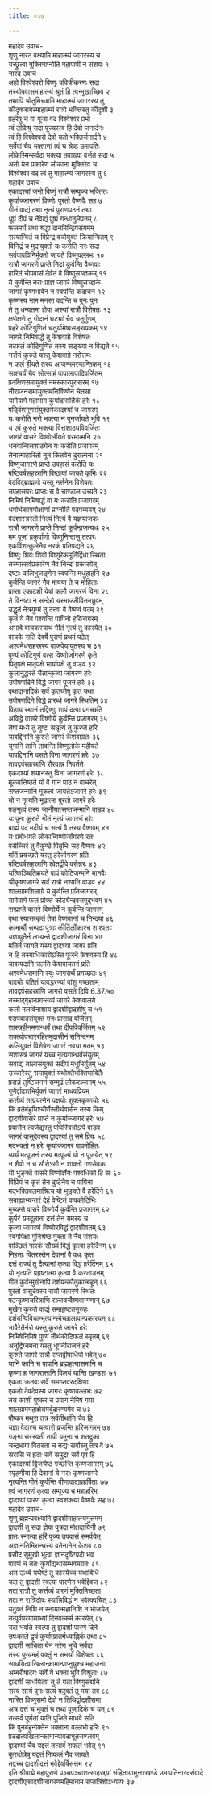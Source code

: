 ```yaml
---
title: ०३७

---
```

महादेव उवाच-  
शृणु नारद वक्ष्यामि माहात्म्यं जागरस्य च  
यच्छ्रुत्वा मुक्तिमाप्नोति महापापी न संशयः १  
नारद उवाच-  
अहो विश्वेश्वरो विष्णुः पवित्रीकरणः सदा  
तस्योपवासमाहात्म्यं श्रुतं हि त्वन्मुखाच्छिव २  
तथापि श्रोतुमिच्छामि माहात्म्यं जागरस्य तु  
कीदृक्जागरमाहात्म्यं रात्रो भक्तिस्तु कीदृशी ३  
प्रहरेषु च या पूजा वद विश्वेश्वर प्रभो  
त्वं लोकेषु सदा पूज्यस्त्वं हि देवो जनार्दनः  
त्वं हि विश्वेश्वरो देवो यतो भक्तिर्जनार्दने ४  
सर्वेषां चैव भक्तानां त्वं च श्रेष्ठ उमापतिः  
लोकेस्मिन्सर्वदा भक्त्या तवाख्या वर्त्तते सदा ५  
अतो येन प्रकारेण लोकानां मुक्तिरेव च  
विश्वेश्वर वद त्वं तु माहात्म्यं जागरस्य तु ६  
महादेव उवाच-  
एकादश्यां जनो विष्णुं रात्रौ सम्पूज्य भक्तितः  
कुर्याज्जागरणं विष्णोः पुरतो वैष्णवैः सह ७  
गीतं वाद्यं तथा नृत्यं पुराणपठनं तथा  
धूपं दीपं च नैवेद्यं पुष्पं गन्धानुलेपनम् ८  
फलमर्घं तथा श्रद्धा दानमिन्द्रियसंयमम्  
सत्यान्वितं च विप्रेन्द्र वचोयुक्तं क्रियान्वितम् ९  
विनिद्रं च मुदायुक्तो यः करोति नरः सदा  
सर्वपापविनिर्मुक्तो जायते विष्णुवल्लभः १०  
रात्रौ जागरणे प्राप्ते निद्रां कुर्वन्ति वैष्णवाः  
हारितं चोपवासं तैर्व्रतं वै विष्णुसञ्ज्ञकम् ११  
ये कुर्वन्ति नराः प्राज्ञ जागरे विष्णुसञ्ज्ञके  
जागरं कृष्णभावेन न स्वपन्ति कदाचन १२  
कृष्णस्य नाम मनसा वदन्ति च पुनः पुनः  
ते तु धन्यतमा ज्ञेया अस्यां रात्रौ विशेषतः १३  
क्षणेक्षणे तु गोदानं घट्यां चैव चतुर्गुणम्  
प्रहरे कोटिगुणितं चतुर्यामेष्वसङ्ख्यकम् १४  
जागरे निमिषार्द्धे तु केशवाग्रे विशेषतः  
तत्फलं कोटिगुणितं तस्य सङ्ख्या न विद्यते १५  
नर्त्तनं कुरुते यस्तु केशवाग्रे नरोत्तमः  
न फलं हीयते तस्य आजन्ममरणान्तिकम् १६  
साश्चर्यं चैव सोत्साहं पापालापादिवर्जितम्  
प्रदक्षिणसमायुक्तं नमस्कारपुरःसरम् १७  
नीराजनसमायुक्तमनिर्विण्णेन चेतसा  
यामेयामे महाभाग कुर्यादारार्तिकं हरेः १८  
षड्विंशगुणसंयुक्तमेकादश्यां च जागरम्  
यः करोति नरो भक्त्या न पुनर्जायते भुवि १९  
य एवं कुरुते भक्त्या वित्तशाठ्यविवर्जितः  
जागरं वासरे विष्णोर्लीयते परमात्मनि २०  
धनवान्वित्तशाठ्येन यः करोति प्रजागरम्  
तेनात्माहारितो नूनं कितवेन दुरात्मना २१  
विष्णुजागरणे प्राप्ते उपहासं करोति यः  
षष्टिवर्षसहस्राणि विष्ठायां जायते कृमिः २२  
वेदविद्ब्राह्मणो यस्तु नर्त्तनेन विशेषतः  
उपहासपरः प्राप्तः स वै चाण्डाल उच्यते २३  
निमिषं निमिषार्द्धं वा यः करोति प्रजागरम्  
धर्मार्थकाममोक्षाणां प्राप्नोति पदमव्ययम् २४  
वेदशास्त्ररतो नित्यं नित्यं वै यज्ञयाजकः  
रात्रौ जागरणे प्राप्ते निन्दां कुर्वन्व्रजत्यधः २५  
मम पूजां प्रकुर्वाणो विष्णुनिन्दासु तत्परः  
एकविंशत्कुलेनैव नरकं प्रतिपद्यते २६  
विष्णुः शिवः शिवो विष्णुरेकमूर्तिर्द्विधा स्थिताः  
तस्मात्सर्वप्रकारेण नैव निन्दां प्रकारयेत्  
दष्टाः कलिभुजङ्गेन स्वपन्ति मधुहाहनि २७  
कुर्वन्ति जागरं नैव मायया ते च मोहिताः  
प्राप्ता एकादशी येषां कलौ जागरणं विना २८  
ते विनष्टा न सन्देहो यस्माज्जीवितमध्रुवम्  
उद्धृतं नेत्रयुग्मं तु दत्त्वा वै वैष्णवं पदम् २९  
कृतं ये नैव पश्यन्ति पापिनो हरिजागरम्  
अभावे वाचकस्याथ गीतं नृत्यं तु कारयेत् ३०  
वाचके सति देवर्षे पुराणं प्रथमं पठेत्  
अश्वमेधसहस्रस्य वाजपेयायुतस्य च ३१  
पुण्यं कोटिगुणं वत्स विष्णोर्जागरणे कृते  
पितृपक्षे मातृपक्षे भार्यापक्षे तु वाडव ३२  
कुलानुद्धरते चैतान्कृत्वा जागरणं हरेः  
उपोषणदिने विद्धे जागरं पूजनं हरेः ३३  
वृथादानादिकं सर्वं कृतघ्नेषु कृतं यथा  
उपोषणदिने विद्धे प्रारब्धे जागरे स्थितिम् ३४  
विहाय स्थानं तद्विष्णुः शापं दत्वा प्रगच्छति  
अविद्धे वासरे विष्णोर्ये कुर्वन्ति प्रजागरम् ३५  
तेषां मध्ये तु तुष्टः सन्नृत्यं तु कुरुते हरिः  
यावद्दिनानि कुरुते जागरं केशवाग्रतः ३६  
युगानि तानि तावन्ति विष्णुलोके महीयते  
यावद्दिनानि वसते विना जागरणं हरेः ३७  
तावद्वर्षसहस्राणि रौरवान्न निवर्तते  
एकदश्यां शयानस्तु विना जागरणं हरेः ३८  
मूकवत्तिष्ठते यो वै गानं पाठं न वाचरेत्  
सप्तजन्मानि मूकत्वं जायतेऽजागरे हरेः ३९  
यो न नृत्यति मूढात्मा पुरतो जागरे हरेः  
पङ्गुत्वं तस्य जानीयात्सप्तजन्मानि वाडव ४०  
यः पुनः कुरुते गीतं नृत्यं जागरणं हरेः  
ब्राह्मं पदं मदीयं च सत्यं वै तस्य वैष्णवम् ४१  
यः प्रबोधयते लोकान्विष्णोर्जागरणे रतः  
वसेच्चिरं तु वैकुण्ठे पितृभिः सह वैष्णवः ४२  
मतिं प्रयच्छते यस्तु हरेर्जागरणं प्रति  
षष्टिवर्षसहस्राणि श्वेतद्वीपे वसेन्नरः ४३  
यत्किञ्चित्क्रियते पापं कोटिजन्मनि मानवैः  
श्रीकृष्णजागरे सर्वं रात्रौ नश्यति वाडव ४४  
शालग्रामशिलाग्रे ये कुर्वन्ति प्रतिजागरम्  
यामेयामे फलं प्रोक्तं कोट्यैन्दवसमुद्भवम् ४५  
सम्प्राप्ते वासरे विष्णोर्ये न कुर्वन्ति जागरम्  
वृथा स्यात्तत्कृतं तेषां वैष्णवानां च निन्दया ४६  
कामार्थौ सम्पदः पुत्राः कीर्तिर्लोकाश्च शाश्वताः  
यज्ञायुतैर्न लभ्यन्ते द्वादशीजागरं विना ४७  
मतिर्न जायते यस्य द्वादश्यां जागरं प्रति  
न हि तस्याधिकारोऽस्ति पूजने केशवस्य हि ४८  
यावत्पदानि चलति केशवायतनं प्रति  
अश्वमेधसमानि स्युः जागरार्थं प्रगच्छतः ४९  
पादयोः पतितं यावद्धरण्यां पांशु गच्छताम्  
तावद्वर्षसहस्राणि जागरो वसते दिवि 6.37.५०  
तस्माद्गृहात्प्रगन्तव्यं जागरे केशवालये  
कलौ मलविनाशाय द्वादशीद्वादशीषु च ५१  
परापवादसंयुक्तं मनः प्रासाद वर्जितम्  
शास्त्रहीनमगान्धर्वं तथा दीपविवर्जितम् ५२  
शक्त्योपचाररहितमुदासीनं सनिन्दनम्  
कलियुक्तं विशेषेण जागरं नवधा मतम् ५३  
सशास्त्रं जागरं यच्च नृत्यगान्धर्वसंयुतम्  
सवाद्यं तालासंयुक्तं सदीपं मधुभिर्युतम् ५४  
उच्चारैस्तु समायुक्तं यथोक्तैर्भक्तिभावितैः  
प्रसन्नं तुष्टिजननं सम्मूढं लोकरञ्जनम् ५५  
गुणैर्द्वादशभिर्युक्तं जागरं माधवप्रियम्  
कर्त्तव्यं तत्प्रयत्नेन पक्षयोः शुक्लकृष्णयोः ५६  
किं व्रतैर्बहुभिश्चीर्णैस्तीर्थवासेन तस्य किम्  
द्वादशीवासरे प्राप्ते न कुर्याज्जागरं हरेः ५७  
प्रवासेन त्यजेद्यस्तु पथिस्विन्नोऽपि वाडव  
जागरं वासुदेवस्य द्वादश्यां तु समे प्रियः ५८  
मद्भक्तो न हरेः कुर्याज्जागरं पापमोहितः  
व्यर्थं मत्पूजनं तस्य मत्पूज्यं यो न पूजयेत् ५९  
न शैवो न च सौरोऽसौ न शाक्तो गणसेवकः  
यो भुङ्क्ते वासरे विष्णोर्ज्ञेयः पश्वधिको हि सः ६०  
विप्रियं च कृतं तेन दुष्टेनैव च पापिना  
मद्भक्तिबलमाश्रित्य यो भुङ्क्ते वै हरेर्दिने ६१  
सबाह्याभ्यन्तरं देहं वेष्टितं पापकोटिभिः  
मुच्यन्ते वासरे विष्णोर्ये कुर्वन्ति प्रजागरम् ६२  
कूर्परं यमदूतानां दत्तं तेन यमस्य च  
कृत्वा जागरणं विष्णोरविद्धं द्वादशीव्रतम् ६३  
स्वर्गापेक्षा मुनिश्रेष्ठ मुक्ता ते नैव संशयः  
वाञ्छितं नारकं सौख्यं विद्धं कृत्वा हरेर्दिनम् ६४  
निहताः पितरस्तेन देवानां वै वधः कृतः  
दत्तं राज्यं तु दैत्यानां कृत्वा विद्धं हरेर्दिनम् ६५  
यो नृत्यति प्रहृष्टात्मा कृत्वा वै करताडनम्  
गीतं कुर्वन्मुखेनापि दर्शयन्कौतुकान्बहून् ६६  
पुरतो वासुदेवस्य रात्रौ जागरणे स्थितः  
पठन्कृष्णचरित्राणि रञ्जयन्वैष्णवान्गणान् ६७  
मुखेन कुरुते वाद्यं सम्प्रहृष्टतनूरुहः  
दर्शयन्विविधान्भृत्यान्स्वेच्छालापान्प्रकारयन् ६८  
भावैरेतैर्नरो यस्तु कुरुते जागरे हरेः  
निमिषेनिमिषे पुण्यं तीर्थकोटिफलं स्मृतम् ६९  
अनुद्विग्नमना यस्तु धूपनीराजनं हरेः  
कुरुते जागरे रात्रौ सप्तद्वीपाधिपो भवेत् ७०  
यानि कानि च पापानि ब्रह्महत्यासमानि च  
कृष्णा ह जागरात्तानि विलयं यान्ति खण्डशः ७१  
एकतः क्रतवः सर्वे समाप्तवरदक्षिणाः  
एकतो देवदेवस्य जागरः कृष्णवल्लभः ७२  
तत्र काशी पुष्करं च प्रयागं नैमिषं गया  
शालग्राममहाक्षेत्रमर्बुदारण्यमेव च ७३  
पौष्करं मथुरा तत्र सर्वतीर्थानि चैव हि  
यज्ञा वेदाश्च चत्वारो व्रजन्ति हरिजागरम् ७४  
गङ्गा सरस्वती तापी यमुना च शतद्रुका  
चन्द्रभागा वितस्ता च नद्यः सर्वास्तु तत्र वै ७५  
सरांसि च ह्रदाः सर्वे समुद्राः सर्व एव हि  
एकादश्यां द्विजश्रेष्ठ गच्छन्ति कृष्णजागरम् ७६  
स्पृहणीया हि देवानां ये नराः कृष्णजागरे  
नृत्यन्ति गीतं कुर्वन्ति वीणावाद्यप्रहर्षिताः ७७  
एवं जागरणं कृत्वा सम्पूज्य च महाहरिम्  
द्वादश्यां पारणं कृत्वा स्वशक्त्या वैष्णवैः सह ७८  
महादेव उवाच-  
शृणु ब्रह्मन्प्रवक्ष्यामि द्वादशीमाहात्म्यमुत्तमम्  
द्वादशी तु सदा ज्ञेया पुत्रदा मोक्षदायिनी ७९  
प्रातः स्नात्वा हरिं पूज्य उपवासं समर्पयेत्  
अज्ञानतिमिरान्धस्य व्रतेनानेन केशव ८०  
प्रसीद सुमुखो भूत्वा ज्ञानदृष्टिप्रदो भव  
पारणं च ततः कुर्याद्यथासम्भवमग्रतः ८१  
अत ऊर्ध्वं यथेष्टं तु कारयेच्च यथाविधि  
यदा तु द्वादशी स्वल्पा पारणेन भवेद्दिवज ८२  
तदा रात्रौ तु कर्त्तव्यं पारणं मुक्तिमिच्छता  
तदा न रात्रिदोषः स्यान्निषिद्धं न भवेत्क्वचित् ८३  
यदुक्तं निशि न स्नायान्महानिशि न भोजयेत्  
तत्पूर्वपरयामाभ्यां दिनवत्कर्म कारयेत् ८४  
यदा भवति स्वल्पा तु द्वादशी पारणे दिने  
उषःकाले द्वयं कुर्यात्प्रातर्मध्याह्निकं तथा ८५  
द्वादशी साधिता येन नरेण भुवि सर्वदा  
तस्य पुण्यमहं वक्तुं न समर्थो विशेषतः ८६  
साधयित्वाखिलान्कामान्प्राप्नुयुश्च महाजनाः  
अम्बरीषादयः सर्वे ये भक्ता भुवि विश्रुताः ८७  
द्वादशीं साधयित्वा तु ते गता विष्णुसद्मनि  
सत्यं सत्यं पुनः सत्यं यदुक्तं तु मया तव ८८  
नास्ति विष्णुसमो देवो न तिथिर्द्वादशीसमा  
अत्र दत्तं च भुक्तं च तथा पूजादिकं च यत् ८९  
तत्सर्वं पूर्णतां याति पूजिते माधवे सति  
किं पुनर्बहुनोक्तेन भक्तानां वल्लभो हरिः ९०  
प्रददात्यखिलान्कामान्यावदाभूतसम्प्लवम्  
द्वादश्यां चैव यद्दत्तं तत्सर्वं सफलं भवेत् ९१  
कुरुक्षेत्रेषु यद्दत्तं निष्फलं नैव जायते  
तद्वच्च द्वादशीदत्तं भवेद्देवर्षिसत्तम ९२  
इति श्रीपाद्मे महापुराणे पञ्चपञ्चाशत्साहस्र्यां संहितायामुत्तरखण्डे उमापतिनारदसंवादे द्वादशीएकादशीजागरणमहिमानाम सप्तत्रिंशोऽध्यायः ३७